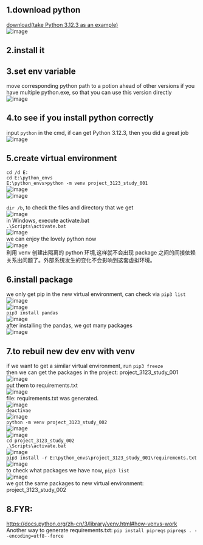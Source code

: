 
## 1.download python 
[download(take Python 3.12.3 as an example)](https://www.python.org/downloads/windows/)<br>
![image](https://github.com/786788808/Python_Basic/assets/32427537/a3c10174-b54d-4381-8ec0-8b540253562c)
## 2.install it
## 3.set env variable
move corresponding python path to a potion ahead of other versions if you have multiple python.exe, so that you can use this version directly<br>
![image](https://github.com/786788808/Python_Basic/assets/32427537/f5b37a6e-b93a-41f2-ade2-61b7c56b64b7)<br>
## 4.to see if you install python correctly
input `python` in the cmd, if can get Python 3.12.3, then you did a great job<br>
![image](https://github.com/786788808/Python_Basic/assets/32427537/b7d43a2b-4b55-410a-b3db-7ca9b0c050b0)
## 5.create virtual environment
`cd /d E:`<br>
`cd E:\python_envs`<br>
`E:\python_envs>python -m venv project_3123_study_001`<br>
![image](https://github.com/786788808/Python_Basic/assets/32427537/5d16420e-d817-4a4b-aba5-27ece27c09b0)<br>
![image](https://github.com/786788808/Python_Basic/assets/32427537/6cf9aa49-5de1-42c8-b687-41444caf879d)<br>

`dir /b`, to check the files and directory that we get<br>
![image](https://github.com/786788808/Python_Basic/assets/32427537/4df23cf3-8215-4068-a96e-f10a553ea3c0)<br>
in Windows, execute activate.bat<br>
`.\Scripts\activate.bat`<br>
![image](https://github.com/786788808/Python_Basic/assets/32427537/a867697c-7e35-47c5-b952-4b1696df113a)<br>
we can enjoy the lovely python now<br>
![image](https://github.com/786788808/Python_Basic/assets/32427537/6667c875-a0a2-407c-bc50-6d6a2441eb7e)<br>
利用 venv 创建出隔离的 python 环境,这样就不会出现 package 之间的间接依赖关系出问题了。外部系统发生的变化不会影响到这套虚拟环境。
## 6.install package
we only get pip in the new virtual environment, can check via `pip3 list`<br>
![image](https://github.com/786788808/Python_Basic/assets/32427537/5aef8499-cc5b-4785-97ed-949fe2774f6a)<br>
![image](https://github.com/786788808/Python_Basic/assets/32427537/006a2b95-a08e-4489-ad7a-37a76ca40cea)<br>
`pip3 install pandas`<br>
![image](https://github.com/786788808/Python_Basic/assets/32427537/12d6873e-bfad-474f-a1f4-ea62ebdcc01d)<br>
after installing the pandas, we got many packages<br>
![image](https://github.com/786788808/Python_Basic/assets/32427537/f0eb1251-c9ac-4f1d-a49f-52691ebea11b)<br>
## 7.to rebuil new dev env with venv
if we want to get a similar virtual environment, run `pip3 freeze`<br>
then we can get the packages in the project: project_3123_study_001
![image](https://github.com/786788808/Python_Basic/assets/32427537/ed5c94d9-5688-4b6b-9d83-d26f691013fb)<br>
put them to requirements.txt<br>
![image](https://github.com/786788808/Python_Basic/assets/32427537/4098869b-7b3c-4fe3-b87f-8afd2889bfc1)<br>
file: requirements.txt was generated.<br>
![image](https://github.com/786788808/Python_Basic/assets/32427537/c69f8855-0a8a-4357-9aae-062335262c50)<br>
`deactivae`<br>
![image](https://github.com/786788808/Python_Basic/assets/32427537/bee55dfe-5fc4-4daa-96e4-8608ac735d2e)<br>
`python -m venv project_3123_study_002`<br>
![image](https://github.com/786788808/Python_Basic/assets/32427537/c8d99ed1-1737-4d76-af83-58b975322595)<br>
![image](https://github.com/786788808/Python_Basic/assets/32427537/8bb94d96-3839-4bf3-a004-91dc95e48bba)<br>
`cd project_3123_study_002`<br>
`.\Scripts\activate.bat` <br>
![image](https://github.com/786788808/Python_Basic/assets/32427537/732ddf00-6fc3-4a37-80be-afcc2c00897a) <br>
`pip3 install -r E:\python_envs\project_3123_study_001\requirements.txt` <br>
![image](https://github.com/786788808/Python_Basic/assets/32427537/3cc731cb-c1f2-4122-a596-6ce684561a38)<br>
to check what packages we have now, `pip3 list` <br>
![image](https://github.com/786788808/Python_Basic/assets/32427537/8a9a1836-ea01-4b75-852e-66783b254a4f) <br>
we got the same packages to new virtual environment: project_3123_study_002
## 8.FYR:
https://docs.python.org/zh-cn/3/library/venv.html#how-venvs-work<br>
Another way to generate requirements.txt:
`pip install pipreqs`
`pipreqs . --encoding=utf8--force`
